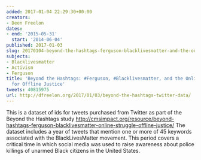 ```yaml
---
added: 2017-01-04 22:29:30+00:00
creators:
- Deen Freelon
dates:
- end: '2015-05-31'
  start: '2014-06-04'
published: 2017-01-03
slug: 20170104-beyond-the-hashtags-ferguson-blacklivesmatter-and-the-online-struggle-for-offline-justice
subjects:
- Blacklivesmatter
- Activism
- Ferguson
title: 'Beyond the Hashtags: #Ferguson, #Blacklivesmatter, and the Online Struggle
  for Offline Justice'
tweets: 40815975
url: http://dfreelon.org/2017/01/03/beyond-the-hashtags-twitter-data/
---
```


This is a dataset of ids for tweets purchased from Twitter as part of the Beyond the Hashtags study http://cmsimpact.org/resource/beyond-hashtags-ferguson-blacklivesmatter-online-struggle-offline-justice/ The dataset includes a year of tweets that mention one or more of 45 keywords associated with the BlackLivesMatter movement. This period covers a critical time in which social media was used to raise awareness about police killings of unarmed Black citizens in the United States.
